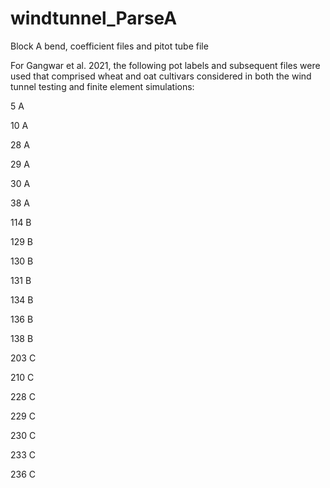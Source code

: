 # windtunnel_ParseA
Block A bend, coefficient files and pitot tube file

For Gangwar et al. 2021, the following pot labels and subsequent files were used that comprised wheat and oat cultivars considered in both the wind tunnel testing and finite element simulations:

5	A

10	A

28	A

29	A

30	A

38	A

114	B

129	B

130	B

131	B

134	B

136	B

138	B

203	C

210	C

228	C

229	C

230	C

233	C

236	C
